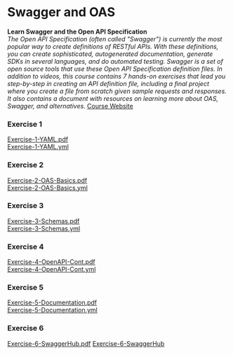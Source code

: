 # Swagger and OAS 
**Learn Swagger and the Open API Specification**  
_The Open API Specification (often called "Swagger") is currently the most popular way to create definitions of RESTful APIs. With these definitions, you can create sophisticated, autogenerated documentation, generate SDKs in several languages, and do automated testing. Swagger is a set of open source tools that use these Open API Specification definition files.  In addition to videos, this course contains 7 hands-on exercises that lead you step-by-step in creating an API definition file, including a final project where you create a file from scratch given sample requests and responses. It also contains a document with resources on learning more about OAS, Swagger, and alternatives._ 
[Course Website](https://www.udemy.com/learn-swagger-and-the-open-api-specification/)  
  
  
### Exercise 1
[Exercise-1-YAML.pdf](./Exercise-1-YAML.pdf)  
[Exercise-1-YAML.yml](./Exercise-1-YAML.yml)  

### Exercise 2
[Exercise-2-OAS-Basics.pdf](./Exercise-2-OAS-Basics.pdf)  
[Exercise-2-OAS-Basics.yml](./Exercise-2-OAS-Basics.yml) 
<!---
![](http://online.swagger.io/validator?url=https://raw.githubusercontent.com/brandondavid/Udemy/master/Swagger%20and%20OAS/Exercise-2-OAS-Basics.yml)
-->

### Exercise 3
[Exercise-3-Schemas.pdf](./Exercise-3-Schemas.pdf)  
[Exercise-3-Schemas.yml](./Exercise-3-Schemas.yml)
<!---
![](http://online.swagger.io/validator?url=http://online.swagger.io/validator?url=https://raw.githubusercontent.com/brandondavid/Udemy/master/Swagger%20and%20OAS/Exercise-3-Schemas.yml)
-->

### Exercise 4
[Exercise-4-OpenAPI-Cont.pdf](./Exercise-4-OpenAPI-Cont.pdf)  
[Exercise-4-OpenAPI-Cont.yml](./Exercise-4-OpenAPI-Cont.yml)
<!---
![](http://online.swagger.io/validator?url=http://online.swagger.io/validator?url=https://raw.githubusercontent.com/brandondavid/Udemy/master/Swagger%20and%20OAS/Exercise-4-OpenAPI-Cont.yml)
-->

### Exercise 5
[Exercise-5-Documentation.pdf](./Exercise-5-Documentation.pdf)  
[Exercise-5-Documentation.yml](./Exercise-5-Documentation.yml)
<!---
![](http://online.swagger.io/validator?url=http://online.swagger.io/validator?url=https://raw.githubusercontent.com/brandondavid/Udemy/master/Swagger%20and%20OAS/Exercise-5-Documentation.yml)
-->

### Exercise 6
[Exercise-6-SwaggerHub.pdf](./Exercise-6-SwaggerHub.pdf) 
[Exercise-6-SwaggerHub](https://app.swaggerhub.com/apis/xBDL/music-api/0.3.0)
